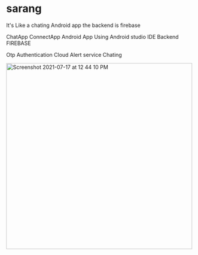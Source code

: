 # sarang
It's Like a chating Android app the backend is firebase

ChatApp
ConnectApp
Android App
Using Android studio IDE
Backend FIREBASE

Otp Authentication
Cloud Alert service 
Chating




<img width="497" alt="Screenshot 2021-07-17 at 12 44 10 PM" src="https://user-images.githubusercontent.com/74540209/126029305-1d454f76-76c0-49c0-854d-f78fd54e7d9b.png">
